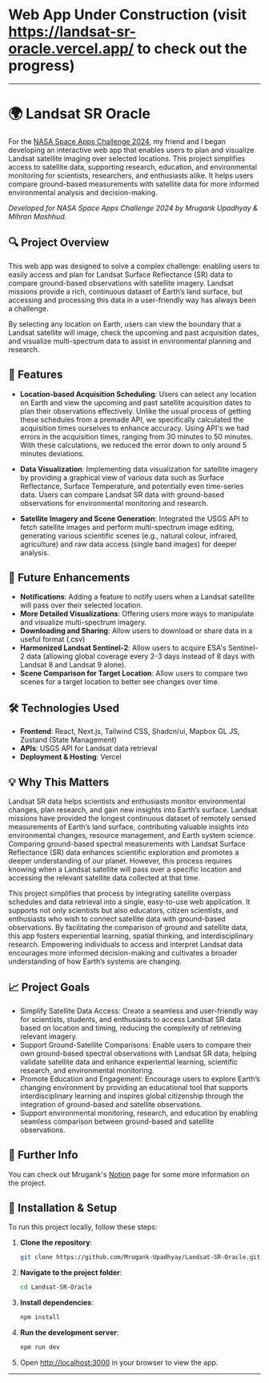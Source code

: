 # Web App Under Construction (visit https://landsat-sr-oracle.vercel.app/ to check out the progress)
---

# 🌍 Landsat SR Oracle

For the [NASA Space Apps Challenge 2024](https://www.spaceappschallenge.org/nasa-space-apps-2024/challenges/), my friend and I began developing an interactive web app that enables users to plan and visualize Landsat satellite imaging over selected locations. This project simplifies access to satellite data, supporting research, education, and environmental monitoring for scientists, researchers, and enthusiasts alike. It helps users compare ground-based measurements with satellite data for more informed environmental analysis and decision-making.

*Developed for NASA Space Apps Challenge 2024 by Mrugank Upadhyay & Mihran Mashhud.*

## 🔍 Project Overview

This web app was designed to solve a complex challenge: enabling users to easily access and plan for Landsat Surface Reflectance (SR) data to compare ground-based observations with satellite imagery. Landsat missions provide a rich, continuous dataset of Earth’s land surface, but accessing and processing this data in a user-friendly way has always been a challenge. 

By selecting any location on Earth, users can view the boundary that a Landsat satellite will image, check the upcoming and past acquisition dates, and visualize multi-spectrum data to assist in environmental planning and research.

## 🚀 Features

- **Location-based Acquisition Scheduling**: Users can select any location on Earth and view the upcoming and past satellite acquisition dates to plan their observations effectively. Unlike the usual process of getting these schedules from a premade API, we specifically calculated the acquisition times ourselves to enhance accuracy. Using API's we had errors in the acquisition times, ranging from 30 minutes to 50 minutes. With these calculations, we reduced the error down to only around 5 minutes deviations.
  
- **Data Visualization**: Implementing data visualization for satellite imagery by providing a graphical view of various data such as Surface Reflectance, Surface Temperature, and potentially even time-series data. Users can compare Landsat SR data with ground-based observations for environmental monitoring and research. 

- **Satellite Imagery and Scene Generation**: Integrated the USGS API to fetch satellite images and perform multi-spectrum image editing, generating various scientific scenes (e.g., natural colour, infrared, agriculture) and raw data access (single band images) for deeper analysis.

## 🌱 Future Enhancements

- **Notifications**: Adding a feature to notify users when a Landsat satellite will pass over their selected location.
- **More Detailed Visualizations**: Offering users more ways to manipulate and visualize multi-spectrum imagery.
- **Downloading and Sharing**: Allow users to download or share data in a useful format (.csv)
- **Harmonized Landsat Sentinel-2**: Allow users to acquire ESA's Sentinel-2 data (allowing global coverage every 2-3 days instead of 8 days with Landsat 8 and Landsat 9 alone).
- **Scene Comparison for Target Location**: Allow users to compare two scenes for a target location to better see changes over time.

## 🛠️ Technologies Used

- **Frontend**: React, Next.js, Tailwind CSS, Shadcn/ui, Mapbox GL JS, Zustand (State Management)
- **APIs**: USGS API for Landsat data retrieval
- **Deployment & Hosting**: Vercel

## 💡 Why This Matters

Landsat SR data helps scientists and enthusiasts monitor environmental changes, plan research, and gain new insights into Earth’s surface. Landsat missions have provided the longest continuous dataset of remotely sensed measurements of Earth’s land surface, contributing valuable insights into environmental changes, resource management, and Earth system science. Comparing ground-based spectral measurements with Landsat Surface Reflectance (SR) data enhances scientific exploration and promotes a deeper understanding of our planet. However, this process requires knowing when a Landsat satellite will pass over a specific location and accessing the relevant satellite data collected at that time.

This project simplifies that process by integrating satellite overpass schedules and data retrieval into a single, easy-to-use web application. It supports not only scientists but also educators, citizen scientists, and enthusiasts who wish to connect satellite data with ground-based observations. By facilitating the comparison of ground and satellite data, this app fosters experiential learning, spatial thinking, and interdisciplinary research. Empowering individuals to access and interpret Landsat data encourages more informed decision-making and cultivates a broader understanding of how Earth’s systems are changing.

## 📈 Project Goals

- Simplify Satellite Data Access: Create a seamless and user-friendly way for scientists, students, and enthusiasts to access Landsat SR data based on location and timing, reducing the complexity of retrieving relevant imagery.
- Support Ground-Satellite Comparisons: Enable users to compare their own ground-based spectral observations with Landsat SR data, helping validate satellite data and enhance experiential learning, scientific research, and environmental monitoring.
- Promote Education and Engagement: Encourage users to explore Earth’s changing environment by providing an educational tool that supports interdisciplinary learning and inspires global citizenship through the integration of ground-based and satellite observations.
- Support environmental monitoring, research, and education by enabling seamless comparison between ground-based and satellite observations.

## 📝 Further Info

You can check out Mrugank's [Notion](https://artistic-runner-91a.notion.site/NASA-Space-Apps-Challenges-2024-Landsat-SR-Oracle-1106299a0fd18094bc02c45091867a59?pvs=4) page for some more information on the project. 

## 🚧 Installation & Setup

To run this project locally, follow these steps:

1. **Clone the repository**:

    ```bash
    git clone https://github.com/Mrugank-Upadhyay/Landsat-SR-Oracle.git
    ```

2. **Navigate to the project folder**:

    ```bash
    cd Landsat-SR-Oracle
    ```

3. **Install dependencies**:

    ```bash
    npm install
    ```

4. **Run the development server**:

    ```bash
    npm run dev
    ```

5. Open [http://localhost:3000](http://localhost:3000) in your browser to view the app.

---


